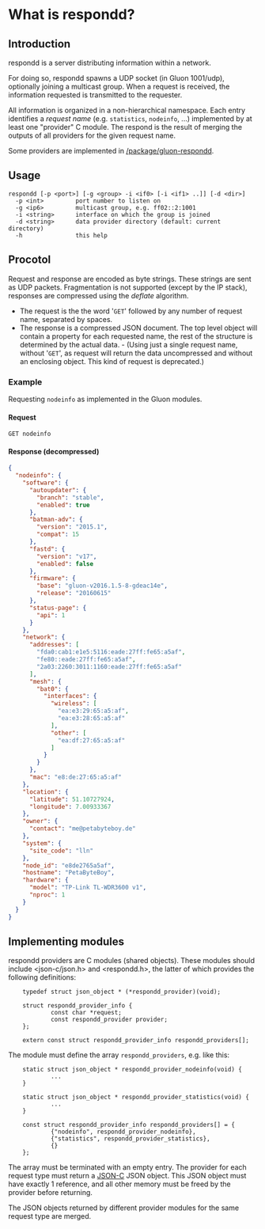 # What is respondd?

## Introduction
respondd is a server distributing information within a network.

For doing so, respondd spawns a UDP socket (in Gluon 1001/udp), optionally joining a multicast group. When a request is received, the information requested is transmitted to the requester.

All information is organized in a non-hierarchical namespace. Each entry identifies a *request name* (e.g. `statistics`, `nodeinfo`, ...) implemented by at least one "provider" C module.
The respond is the result of merging the outputs of all providers for the given request name.

Some providers are implemented in [/package/gluon-respondd](https://github.com/freifunk-gluon/gluon/tree/master).

## Usage
```
respondd [-p <port>] [-g <group> -i <if0> [-i <if1> ..]] [-d <dir>]
  -p <int>         port number to listen on
  -g <ip6>         multicast group, e.g. ff02::2:1001
  -i <string>      interface on which the group is joined
  -d <string>      data provider directory (default: current directory)
  -h               this help
```

## Procotol
Request and response are encoded as byte strings. These strings are sent as UDP packets. Fragmentation is not supported (except by the IP stack), responses are compressed using the *deflate* algorithm.

- The request is the the word '`GET`' followed by any number of request name, separated by spaces.
- The response is a compressed JSON document. The top level object will contain a property for each
  requested name, the rest of the structure is determined by the actual data.
- (Using just a single request name, without '`GET`', as request will return the data uncompressed
  and without an enclosing object. This kind of request is deprecated.)

### Example
Requesting `nodeinfo` as implemented in the Gluon modules.

#### Request
```
GET nodeinfo
```

#### Response (decompressed)
```json
{
  "nodeinfo": {
    "software": {
      "autoupdater": {
        "branch": "stable",
        "enabled": true
      },
      "batman-adv": {
        "version": "2015.1",
        "compat": 15
      },
      "fastd": {
        "version": "v17",
        "enabled": false
      },
      "firmware": {
        "base": "gluon-v2016.1.5-8-gdeac14e",
        "release": "20160615"
      },
      "status-page": {
        "api": 1
      }
    },
    "network": {
      "addresses": [
        "fda0:cab1:e1e5:5116:eade:27ff:fe65:a5af",
        "fe80::eade:27ff:fe65:a5af",
        "2a03:2260:3011:1160:eade:27ff:fe65:a5af"
      ],
      "mesh": {
        "bat0": {
          "interfaces": {
            "wireless": [
              "ea:e3:29:65:a5:af",
              "ea:e3:28:65:a5:af"
            ],
            "other": [
              "ea:df:27:65:a5:af"
            ]
          }
        }
      },
      "mac": "e8:de:27:65:a5:af"
    },
    "location": {
      "latitude": 51.10727924,
      "longitude": 7.00933367
    },
    "owner": {
      "contact": "me@petabyteboy.de"
    },
    "system": {
      "site_code": "lln"
    },
    "node_id": "e8de2765a5af",
    "hostname": "PetaByteBoy",
    "hardware": {
      "model": "TP-Link TL-WDR3600 v1",
      "nproc": 1
    }
  }
}
```

## Implementing modules

respondd providers are C modules (shared objects). These modules should include
\<json-c/json.h> and \<respondd.h>, the latter of which provides the following definitions:

        typedef struct json_object * (*respondd_provider)(void);

        struct respondd_provider_info {
                const char *request;
                const respondd_provider provider;
        };

        extern const struct respondd_provider_info respondd_providers[];


The module must define the array `respondd_providers`, e.g. like this:

        static struct json_object * respondd_provider_nodeinfo(void) {
                ...
        }

        static struct json_object * respondd_provider_statistics(void) {
                ...
        }

        const struct respondd_provider_info respondd_providers[] = {
                {"nodeinfo", respondd_provider_nodeinfo},
                {"statistics", respondd_provider_statistics},
                {}
        };

The array must be terminated with an empty entry. The provider for each
request type must return a [JSON-C] JSON object. This JSON object must have exactly 1
reference, and all other memory must be freed by the provider before returning.

The JSON objects returned by different provider modules for the same request type
are merged.

[JSON-C]: https://github.com/json-c/json-c/wiki
